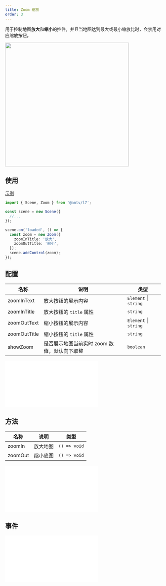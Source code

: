```yaml
---
title: Zoom 缩放
order: 3
---
```


用于控制地图**放大**和**缩小**的控件，并且当地图达到最大或最小缩放比时，会禁用对应缩放按钮。

<img src="https://gw.alipayobjects.com/mdn/rms_816329/afts/img/A*CJx3Tby-XlEAAAAAAAAAAAAAARQnAQ" width="400"/>

## 使用

[示例](/examples/component/control#zoom)

```ts
import { Scene, Zoom } from '@antv/l7';

const scene = new Scene({
  //...
});

scene.on('loaded', () => {
  const zoom = new Zoom({
    zoomInTitle: '放大',
    zoomOutTitle: '缩小',
  });
  scene.addControl(zoom);
});
```

## 配置

| 名称         | 说明                                         | 类型                  |
| ------------ | -------------------------------------------- | --------------------- |
| zoomInText   | 放大按钮的展示内容                           | `Element` \| `string` |
| zoomInTitle  | 放大按钮的 `title` 属性                      | `string`              |
| zoomOutText  | 缩小按钮的展示内容                           | `Element` \| `string` |
| zoomOutTitle | 缩小按钮的 `title` 属性                      | `string`              |
| showZoom     | 是否展示地图当前实时 zoom 数值，默认向下取整 | `boolean`             |

<embed src="@/docs/common/control/api.zh.md"></embed>

## 方法

| 名称    | 说明     | 类型         |
| ------- | -------- | ------------ |
| zoomIn  | 放大地图 | `() => void` |
| zoomOut | 缩小底图 | `() => void` |

<embed src="@/docs/common/control/method.zh.md"></embed>

## 事件

<embed src="@/docs/common/control/event.zh.md"></embed>
